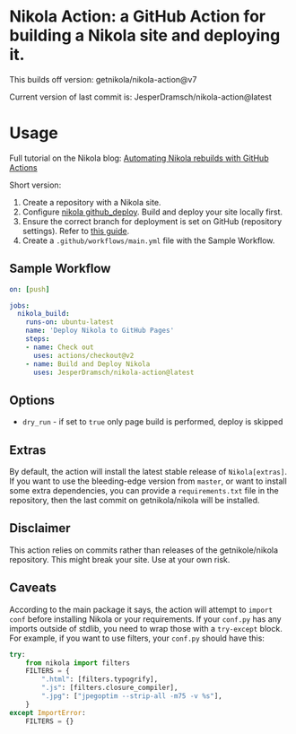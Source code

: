 # Nikola Action: a GitHub Action for building a Nikola site and deploying it.

This builds off version: getnikola/nikola-action@v7

Current version of last commit is: JesperDramsch/nikola-action@latest

# Usage

Full tutorial on the Nikola blog: [Automating Nikola rebuilds with GitHub Actions](https://getnikola.com/blog/automating-nikola-rebuilds-with-github-actions.html)

Short version:

1. Create a repository with a Nikola site.
2. Configure [nikola github_deploy](https://getnikola.com/handbook.html#deploying-to-github). Build and deploy your site locally first.
3. Ensure the correct branch for deployment is set on GitHub (repository settings). Refer to [this guide](https://github.com/peaceiris/actions-gh-pages#%EF%B8%8F-first-deployment-with-github_token).
4. Create a `.github/workflows/main.yml` file with the Sample Workflow.

## Sample Workflow

```yml
on: [push]

jobs:
  nikola_build:
    runs-on: ubuntu-latest
    name: 'Deploy Nikola to GitHub Pages'
    steps:
    - name: Check out
      uses: actions/checkout@v2
    - name: Build and Deploy Nikola
      uses: JesperDramsch/nikola-action@latest
```

## Options

- `dry_run` - if set to `true` only page build is performed, deploy is skipped

## Extras

By default, the action will install the latest stable release of `Nikola[extras]`. If you want to use the bleeding-edge version from `master`, or want to install some extra dependencies, you can provide a `requirements.txt` file in the repository, then the last commit on getnikola/nikola will be installed.

## Disclaimer

This action relies on commits rather than releases of the getnikole/nikola repository. This might break your site. Use at your own risk.

## Caveats

According to the main package it says, the action will attempt to `import conf` before installing Nikola or your requirements. If your `conf.py` has any imports outside of stdlib, you need to wrap those with a `try-except` block. For example, if you want to use filters, your `conf.py` should have this:

```py
try:
    from nikola import filters
    FILTERS = {
        ".html": [filters.typogrify],
        ".js": [filters.closure_compiler],
        ".jpg": ["jpegoptim --strip-all -m75 -v %s"],
    }
except ImportError:
    FILTERS = {}
```

